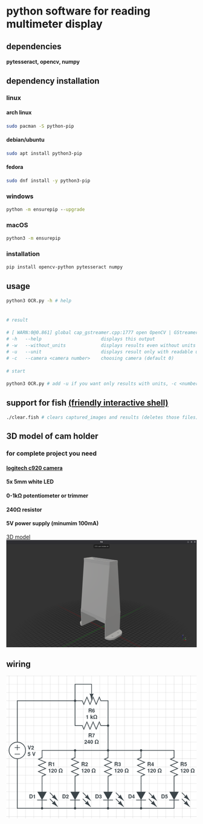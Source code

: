 # python software for reading multimeter display
## dependencies
#### pytesseract, opencv, numpy
## dependency installation
### linux

#### arch linux
```bash
sudo pacman -S python-pip
```

#### debian/ubuntu
```bash
sudo apt install python3-pip
```
#### fedora
```bash
sudo dnf install -y python3-pip
```

### windows
```cmd
python -m ensurepip --upgrade
```

### macOS
```bash
python3 -m ensurepip
```

### installation
```bash
pip install opencv-python pytesseract numpy
```

## usage
```bash
python3 OCR.py -h # help


# result

# [ WARN:0@0.861] global cap_gstreamer.cpp:1777 open OpenCV | GStreamer warning: Cannot query video position: status=0, value=-1, duration=-1
# -h   --help                      displays this output
# -w   --without_units             displays results even without units (default)
# -u   --unit                      displays result only with readable units
# -c   --camera <camera number>    choosing camera (default 0)

# start

python3 OCR.py # add -u if you want only results with units, -c <number> for camera change
```

## support for fish [(friendly interactive shell)](https://fishshell.com/)
```bash
./clear.fish # clears captured_images and results (deletes those files)
```

## 3D model of cam holder
### for complete project you need
#### [logitech c920 camera](https://www.logitech.com/en-eu/shop/p/c920-pro-hd-webcam.960-001055)
#### 5x 5mm white LED
#### 0-1kΩ potentiometer or trimmer
#### 240Ω resistor
#### 5V power supply (minumim 100mA)
[3D model](cam_holder/cam_holder.stl)
![3D moderl preview](pictures/cam_holder.png)

## wiring
![circuit diagram](pictures/circuit_diagram.png)
